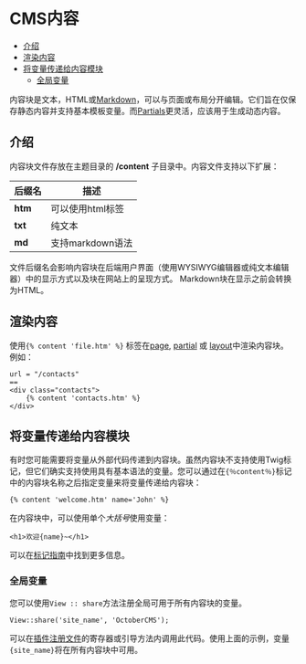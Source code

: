 # CMS内容

- [介绍](#introduction)
- [渲染内容](#rendering-content-blocks)
- [将变量传递给内容模块](#content-variables)
    - [全局变量](#content-global-variables)

内容块是文本，HTML或[Markdown](http://daringfireball.net/projects/markdown/syntax)，可以与页面或布局分开编辑。它们旨在仅保存静态内容并支持基本模板变量。而[Partials](partials)更灵活，应该用于生成动态内容。

<a name="introduction"></a>
## 介绍

内容块文件存放在主题目录的 **/content** 子目录中。内容文件支持以下扩展：

后缀名 | 描述
------------- | -------------
**htm** | 可以使用html标签
**txt** | 纯文本
**md** | 支持markdown语法


文件后缀名会影响内容块在后端用户界面（使用WYSIWYG编辑器或纯文本编辑器）中的显示方式以及块在网站上的呈现方式。 Markdown块在显示之前会转换为HTML。

<a name="rendering-content-blocks"></a>
## 渲染内容

使用`{% content 'file.htm' %}` 标签在[page](pages), [partial](partials) 或 [layout](layouts)中渲染内容块。 例如：

    url = "/contacts"
    ==
    <div class="contacts">
        {% content 'contacts.htm' %}
    </div>

<a name="content-variables"></a>
## 将变量传递给内容模块

有时您可能需要将变量从外部代码传递到内容块。虽然内容块不支持使用Twig标记，但它们确实支持使用具有基本语法的变量。您可以通过在`{％content％}`标记中的内容块名称之后指定变量来将变量传递给内容块：

    {% content 'welcome.htm' name='John' %}

在内容块中，可以使用单个*大括号*使用变量：

    <h1>欢迎{name}~</h1>

可以在[标记指南](../markup/tag-content)中找到更多信息。

<a name="content-global-variables"></a>
### 全局变量

您可以使用`View :: share`方法注册全局可用于所有内容块的变量。

    View::share('site_name', 'OctoberCMS');

可以在[插件注册文件](../plugin/registration)的寄存器或引导方法内调用此代码。使用上面的示例，变量`{site_name}`将在所有内容块中可用。